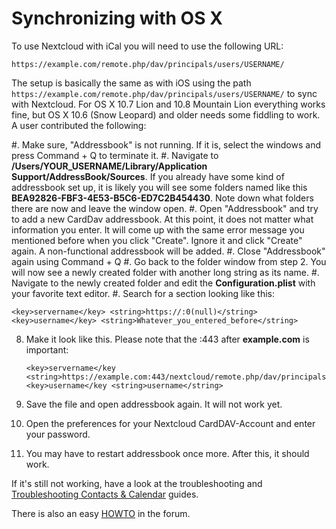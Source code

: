 Synchronizing with OS X
=======================

To use Nextcloud with iCal you will need to use the following URL:

    https://example.com/remote.php/dav/principals/users/USERNAME/

The setup is basically the same as with iOS using the path
`https://example.com/remote.php/dav/principals/users/USERNAME/` to sync
with Nextcloud. For OS X 10.7 Lion and 10.8 Mountain Lion everything
works fine, but OS X 10.6 (Snow Leopard) and older needs some fiddling
to work. A user contributed the following:

\#. Make sure, "Addressbook" is not running. If it is, select the
windows and press Command + Q to terminate it. \#. Navigate to
**/Users/YOUR\_USERNAME/Library/Application
Support/AddressBook/Sources**. If you already have some kind of
addressbook set up, it is likely you will see some folders named like
this **BEA92826-FBF3-4E53-B5C6-ED7C2B454430**. Note down what folders
there are now and leave the window open. \#. Open "Addressbook" and try
to add a new CardDav addressbook. At this point, it does not matter what
information you enter. It will come up with the same error message you
mentioned before when you click "Create". Ignore it and click "Create"
again. A non-functional addressbook will be added. \#. Close
"Addressbook" again using Command + Q \#. Go back to the folder window
from step 2. You will now see a newly created folder with another long
string as its name. \#. Navigate to the newly created folder and edit
the **Configuration.plist** with your favorite text editor. \#. Search
for a section looking like this:

    <key>servername</key> <string>https://:0(null)</string> <key>username</key> <string>Whatever_you_entered_before</string>

8.  Make it look like this. Please note that the :443 after
    **example.com** is important:

        <key>servername</key <string>https://example.com:443/nextcloud/remote.php/dav/principals/users/USERNAME</string> <key>username</key <string>username</string>

9.  Save the file and open addressbook again. It will not work yet.
10. Open the preferences for your Nextcloud CardDAV-Account and enter
    your password.
11. You may have to restart addressbook once more. After this, it
    should work.

If it's still not working, have a look at the troubleshooting and
[Troubleshooting Contacts &
Calendar](https://docs.nextcloud.org/server/12/admin_manual/issues/index.html#troubleshooting-contacts-calendar)
guides.

There is also an easy
[HOWTO](https://forum.owncloud.org/viewtopic.php?f=3&t=132) in the
forum.
